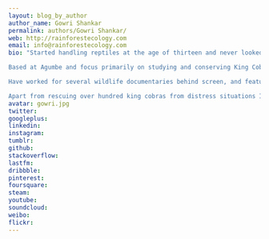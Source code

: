 ```yaml
---
layout: blog_by_author
author_name: Gowri Shankar
permalink: authors/Gowri Shankar/
web: http://rainforestecology.com
email: info@rainforestecology.com
bio: "Started handling reptiles at the age of thirteen and never looked back since!!  As an animal inspector (at KARUNA, formerly BSPCA, Bangalore Society for the Prevention of Cruelty to Animals), education officer (at the Center for Herpetology, Madras Crocodile Bank Trust, Mamalapuram Chennai), a Conservation Officer at the Agumbe Rainforest Research Station (ARRS), molded me well for his current profile as a conservationist!!!

Based at Agumbe and focus primarily on studying and conserving King Cobras. Have been staying at Agumbe for over five years and during this time had life time opportunities of observing and documenting the nesting, male combat, courtship, mating and cannibalistic behaviors of King Cobras in the wild. Also instrumental in the pioneer efforts of ARRS in conducting radio telemetry study on King Cobras.

Have worked for several wildlife documentaries behind screen, and featured along side Rom Whitaker in couple of  wildlife documentaries, ‘The King and I’,  ‘Secrets of the King Cobra ‘, ‘Asia’s Deadliest Snake’ , ‘One Million Snake Bites’ and ‘Wildest India’ by BBC, National Geographic Channel, Nat Geo Wild and Discovery channel respectively.

Apart from rescuing over hundred king cobras from distress situations I have collected vital scientific data which has led to new insights into the life of a King Cobra. Interests include in studying the ecology, breeding biology, and conservation biology of King Cobras. Also find it very important and satisfying in reaching out to masses through education programs!!!"
avatar: gowri.jpg
twitter: 
googleplus:
linkedin:
instagram:
tumblr:
github:
stackoverflow:
lastfm:
dribbble:
pinterest:
foursquare:
steam:
youtube:
soundcloud:
weibo:
flickr:
---
```

